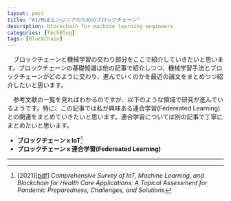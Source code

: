 ```yaml
---
layout: post
title: "AI/MLEエンジニアのためのブロックチェーン"
description: blockchain for machine learning engineers
categories: [TechBlog]
tags: [BlockChain]
---
```


　ブロックチェーンと機械学習の交わり部分をここで紹介していきたいと思います。ブロックチェーンの基礎知識は他の記事で紹介しつつ、機械学習手法とブロックチェーンがどのように交わり、進んでいくのかを最近の論文をまとめつつ紹介したいと思います。

　参考文献の一覧を見ればわかるのですが、以下のような領域で研究が進んでいるようです。特に、この記事では私が興味ある連合学習(Federeated Learning)との関連をまとめていきたいと思います。連合学習については別の記事で丁寧にまとめたいと思います。

* **ブロックチェーン x IoT**[^MImran2021]
* **ブロックチェーン x 連合学習(Federeated Learning)**


----
[^hyunil2019]: [2019][[pdf](https://ieeexplore.ieee.org/stamp/stamp.jsp?arnumber=8827509)] _Efficient Privacy-Preserving Machine Learning for Blockchain Network._
[^sudeep2020]: [2020][[pdf](https://ieeexplore.ieee.org/stamp/stamp.jsp?arnumber=8938741)] _Machine Learning Adoption in Blockchain-Based Smart Applications: The Challenges, and a Way Forward._
[^JPVergne2020]: [2020][[pdf](https://journals.sagepub.com/doi/pdf/10.1177/2631787720977052)] _Decentralized vs. Distributed Organization: Blockchain, Machine Learning and the Future of the Digital Platform._
[^FangChen2020]: [2020][[pdf](https://arxiv.org/pdf/1909.06189.pdf)] _Machine learning in/for blockchain: Future andchallenges._
[^MImran2021]: [2021][[pdf](https://www.mdpi.com/2079-9292/10/20/2501/pdf)] _Comprehensive Survey of IoT, Machine Learning, and Blockchain for Health Care Applications: A Topical Assessment for Pandemic Preparedness, Challenges, and Solutions_
[^DLi2022]: [2022][[pdf](https://www.mdpi.com/2078-2489/13/5/263/pdf?version=1653296068)] _A Review on Federated Learning and Machine Learning Approaches: Categorization, Application Areas, and Blockchain Technology_
[^ChuanMa2020]: [2020][[pdf](https://arxiv.org/abs/2009.09338)] _When Federated Learning Meets Blockchain: A New Distributed Learning Paradigm_
[^Shengwen2022]: [2022][[pdf](https://arxiv.org/abs/2201.00976)] _Survey on the Convergence of Machine Learning and Blockchain_
[^ArupMondal2022]: [2022][[pdf](https://arxiv.org/abs/2202.02817)] _BEAS: Blockchain Enabled Asynchronous & Secure Federated Machine Learning_